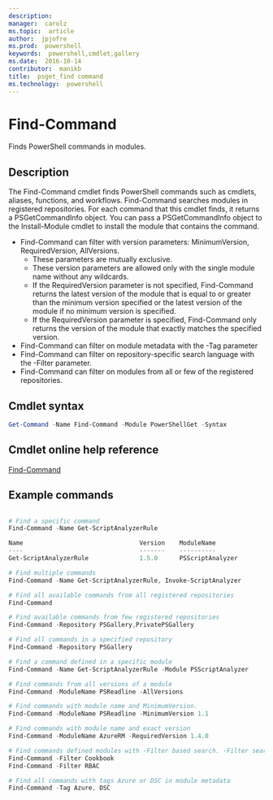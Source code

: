 ```yaml
---
description:  
manager:  carolz
ms.topic:  article
author:  jpjofre
ms.prod:  powershell
keywords:  powershell,cmdlet,gallery
ms.date:  2016-10-14
contributor:  manikb
title:  psget_find command
ms.technology:  powershell
---
```


# Find-Command

Finds PowerShell commands in modules.

## Description
The Find-Command cmdlet finds PowerShell commands such as cmdlets, aliases, functions, and workflows. Find-Command searches modules in registered repositories.
For each command that this cmdlet finds, it returns a PSGetCommandInfo object. You can pass a PSGetCommandInfo object to the Install-Module cmdlet to install the module that contains the command.

- Find-Command can filter with version parameters: MinimumVersion, RequiredVersion, AllVersions.
  - These parameters are mutually exclusive.
  - These version parameters are allowed only with the single module name without any wildcards.
  - If the RequiredVersion parameter is not specified, Find-Command returns the latest version of the module that is equal to or greater than the minimum version specified or the latest version of the module if no minimum version is specified.
  - If the RequiredVersion parameter is specified, Find-Command only returns the version of the module that exactly matches the specified version.
- Find-Command can filter on module metadata with the -Tag parameter
- Find-Command can filter on repository-specific search language with the -Filter parameter.
- Find-Command can filter on modules from all or few of the registered repositories.

## Cmdlet syntax
```powershell
Get-Command -Name Find-Command -Module PowerShellGet -Syntax
```

## Cmdlet online help reference

[Find-Command](http://go.microsoft.com/fwlink/?LinkId=733636)

## Example commands
```powershell

# Find a specific command
Find-Command -Name Get-ScriptAnalyzerRule

Name                                Version    ModuleName                          Repository
----                                -------    ----------                          ----------
Get-ScriptAnalyzerRule              1.5.0      PSScriptAnalyzer                    PSGallery

# Find multiple commands
Find-Command -Name Get-ScriptAnalyzerRule, Invoke-ScriptAnalyzer

# Find all available commands from all registered repositories
Find-Command

# Find available commands from few registered repositories
Find-Command -Repository PSGallery,PrivatePSGallery

# Find all commands in a specified repository
Find-Command -Repository PSGallery

# Find a command defined in a specific module
Find-Command -Name Get-ScriptAnalyzerRule -Module PSScriptAnalyzer

# Find commands from all versions of a module
Find-Command -ModuleName PSReadline -AllVersions

# Find commands with module name and MinimumVersion.
Find-Command -ModuleName PSReadline -MinimumVersion 1.1

# Find commands with module name and exact version
Find-Command -ModuleName AzureRM -RequiredVersion 1.4.0

# Find commands defined modules with -Filter based search. -Filter searches in description and module names
Find-Command -Filter Cookbook
Find-Command -Filter RBAC

# Find all commands with tags Azure or DSC in module metadata
Find-Command -Tag Azure, DSC

```

